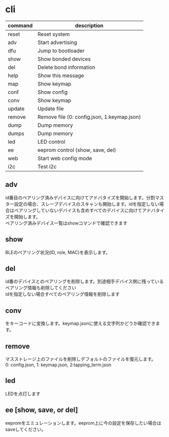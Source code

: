 
# cli
| command | description                                 |
| ------- | ------------------------------------------- |
| reset   | Reset system                                |
| adv     | Start advertising                           |
| dfu     | Jump to bootloader                          |
| show    | Show bonded devices                         |
| del     | Delete bond information                     |
| help    | Show this message                           |
| map     | Show keymap                                 |
| conf    | Show config                                 |
| conv    | Show keymap                                 |
| update  | Update file                                 |
| remove  | Remove file (0: config.json, 1:keymap.json) |
| dump    | Dump memory                                 |
| dumps   | Dump memory                                 |
| led     | LED control                                 |
| ee      | eeprom control (show, save, del)            |
| web     | Start web config mode                       |
| i2c     | Test i2c                                    |



## adv <id>
 id番目のペアリング済みデバイスに向けてアドバタイズを開始します。分割マスター設定の場合、スレーブデバイスのスキャンも開始します。idを指定しない場合はペアリングしていないデバイスも含めすべてのデバイスに向けてアドバタイズを開始します。  
 ペアリング済みデバイス一覧はshowコマンドで確認できます

## show
 BLEのペアリング状況(ID, role, MAC)を表示します。

## del <id>
  id番のデバイスとのペアリングを削除します。別途相手デバイス側に残っているペアリング情報も削除してください  
  idを指定しない場合すべてのペアリング情報を削除します

 
## conv <string>
 <string>をキーコードに変換します。keymap.jsonに使える文字列かどうか確認できます。

## remove <id>
 マスストレージ上のファイルを削除しデフォルトのファイルを復元します。  
 0: config.json, 1: keymap.json, 2:tapping_term.json

## led <pattern>
  LEDを点灯します
 
## ee [show, save, or del]
 eepromをエミュレーションします。eeprom上に今の設定を保存したい場合はsaveしてください。
